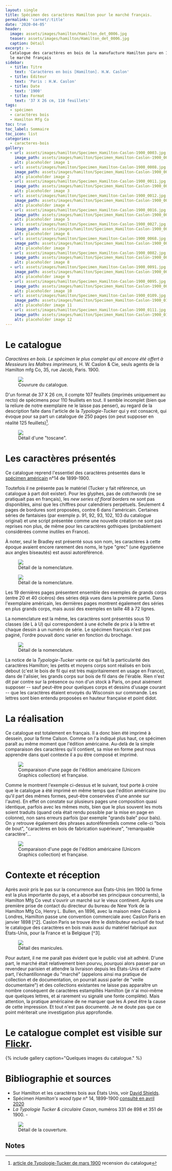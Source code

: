 ```yaml
---
layout: single
title: Spécimen des caractères Hamilton pour le marché français.
permalink: 'carnet/:title'
date: '2020-04-05'
header:
  image: assets/images/hamilton/Hamilton_det_0006.jpg
  teaser: assets/images/hamilton/Hamilton_det_0006.jpg
  caption: Détail
excerpt: >-
  Catalogue des caractères en bois de la manufacture Hamilton paru en 1900 pour
  le marché français
sidebar:
  - title: Titre
    text: 'Caractères en bois [Hamilton]. H.W. Caslon'
  - title: Éditeur
    text: 'Paris : H.W. Caslon'
  - title: Date
    text: '1900'
  - title: Format
    text: '37 X 26 cm, 110 feuillets'
tags:
  - spécimen
  - caractères bois
  - Hamilton Mfg Co
toc: true
toc_label: Sommaire
toc_icon: list
categories:
  - caracteres-bois
gallery:
  - url: assets/images/hamilton/Specimen_Hamilton-Caslon-1900_0003.jpg
    image_path: assets/images/hamilton/Specimen_Hamilton-Caslon-1900_0003.jpg
    alt: placeholder image 1
  - url: assets/images/hamilton/Specimen_Hamilton-Caslon-1900_0008.jpg
    image_path: assets/images/hamilton/Specimen_Hamilton-Caslon-1900_0008.jpg
    alt: placeholder image 2
  - url: assets/images/hamilton/Specimen_Hamilton-Caslon-1900_0011.jpg
    image_path: assets/images/hamilton/Specimen_Hamilton-Caslon-1900_0011.jpg
    alt: placeholder image 3
  - url: assets/images/hamilton/Specimen_Hamilton-Caslon-1900_0012.jpg
    image_path: assets/images/hamilton/Specimen_Hamilton-Caslon-1900_0012.jpg
    alt: placeholder image 4
  - url: assets/images/hamilton/Specimen_Hamilton-Caslon-1900_0016.jpg
    image_path: assets/images/hamilton/Specimen_Hamilton-Caslon-1900_0016.jpg
    alt: placeholder image 5
  - url: assets/images/hamilton/Specimen_Hamilton-Caslon-1900_0027.jpg
    image_path: assets/images/hamilton/Specimen_Hamilton-Caslon-1900_0027.jpg
    alt: placeholder image 6
  - url: assets/images/hamilton/Specimen_Hamilton-Caslon-1900_0068.jpg
    image_path: assets/images/hamilton/Specimen_Hamilton-Caslon-1900_0068.jpg
    alt: placeholder image 7
  - url: assets/images/hamilton/Specimen_Hamilton-Caslon-1900_0082.jpg
    image_path: assets/images/hamilton/Specimen_Hamilton-Caslon-1900_0082.jpg
    alt: placeholder image 8
  - url: assets/images/hamilton/Specimen_Hamilton-Caslon-1900_0091.jpg
    image_path: assets/images/hamilton/Specimen_Hamilton-Caslon-1900_0091.jpg
    alt: placeholder image 9
  - url: assets/images/hamilton/Specimen_Hamilton-Caslon-1900_0095.jpg
    image_path: assets/images/hamilton/Specimen_Hamilton-Caslon-1900_0095.jpg
    alt: placeholder image 10
  - url: assets/images/hamilton/Specimen_Hamilton-Caslon-1900_0109.jpg
    image_path: assets/images/hamilton/Specimen_Hamilton-Caslon-1900_0109.jpg
    alt: placeholder image 11
  - url: assets/images/hamilton/Specimen_Hamilton-Caslon-1900_0111.jpg
    image_path: assets/images/hamilton/Specimen_Hamilton-Caslon-1900_0111.jpg
    alt: placeholder image 12
---
```


# Le catalogue

_Caractères en bois. Le spécimen le plus complet qui ait encore été offert à Messieurs les Maîtres imprimeurs_, H. W. Caslon & Cie, seuls agents de la Hamilton mfg Co, 35, rue Jacob, Paris. 1900.

<figure>
  <a href="{{ site.baseurl }}/assets/images/hamilton/Specimen_Hamilton-Caslon-1900_0001.jpg">
  <img src="{{ site.baseurl }}/assets/images/hamilton/Specimen_Hamilton-Caslon-1900_0001.jpg">
</a>
  <figcaption>Couvrure du catalogue.</figcaption>
</figure>

D'un format de 37 X 26 cm, il compte 107 feuillets (imprimés uniquement au recto) de spécimens pour 110 feuillets en tout. Il semble incomplet (bien que la reliure de notre exemplaire ne le laisse pas penser), au regard de la description faite dans l'article de la _Typologie-Tucker_ qui y est consacré, qui évoque pour sa part un catalogue de 250 pages (on peut supposer en réalité 125 feuillets)[^1].

<figure>
  <a href="{{ site.baseurl }}/assets/images/hamilton/Hamilton_det_0010.jpg">
  <img src="{{ site.baseurl }}/assets/images/hamilton/Hamilton_det_0010.jpg">
</a>
  <figcaption>Détail d'une "toscane".</figcaption>
</figure>

# Les caractères présentés

Ce catalogue reprend l'essentiel des caractères présentés dans le [spécimen américain](http://www.unicorngraphics.com/wood%20type%20museum/hamilton14/hamiltonfourteen.asp) n°14 de 1899-1900.

Toutefois il ne présente pas le matériel (Tucker y fait référence, un catalogue à part doit exister). Pour les glyphes, pas de _catchwords_ (ne se pratiquait pas en français), les _new series of floral borders_ ne sont pas disponibles, ainsi que les chiffres pour calendriers perpétuels. Seulement 4 pages de bordures sont proposées, contre 6 dans l'américain. Certaines séries de fantaisies (par exemple p. 91, 92, 93, 102, 103 du catalogue original) et une script présentée comme une nouvelle création ne sont pas reprises non plus, de même pour les caractères gothiques (probablement considérées comme inutiles en France).

À noter, seul le Bradley est présenté sous son nom, les caractères à cette époque avaient encore rarement des noms, le type "grec" (une égyptienne aux angles biseautés) est aussi autoréférencé.

<figure>
  <a href="{{ site.baseurl }}/assets/images/hamilton/Hamilton_det_0008.jpg">
  <img src="{{ site.baseurl }}/assets/images/hamilton/Hamilton_det_0008.jpg">
</a>
  <figcaption>Détail de la nomenclature.</figcaption>
</figure>

<figure>
  <a href="{{ site.baseurl }}/assets/images/hamilton/Hamilton_det_0009.jpg">
  <img src="{{ site.baseurl }}/assets/images/hamilton/Hamilton_det_0009.jpg">
</a>
  <figcaption>Détail de la nomenclature.</figcaption>
</figure>

Les 19 dernières pages présentent ensemble des exemples de grands corps (entre 20 et 40 cicéros) des séries déjà vues dans la première partie. Dans l'exemplaire américain, les dernières pages montrent également des séries en plus grands corps, mais aussi des exemples en taille 48 à 72 lignes.

La nomenclature est la même, les caractères sont présentés sous 10 classes (de L à U) qui correspondent à une échelle de prix à la lettre et chaque dessin à un numéro de série. Le spécimen français n'est pas paginé, l'ordre pouvait donc varier en fonction du brochage.

<figure>
  <a href="{{ site.baseurl }}/assets/images/hamilton/Hamilton_det_0015.jpg">
  <img src="{{ site.baseurl }}/assets/images/hamilton/Hamilton_det_0015.jpg">
</a>
  <figcaption>Détail de la nomenclature.</figcaption>
</figure>

La notice de la _Typologie-Tucker_ vante ce qui fait la particularité des caractères Hamilton; les petits et moyens corps sont réalisés en bois debout (c'est le bois de fil qui est très majoritairement en usage en France), dans de l'alisier, les grands corps sur bois de fil dans de l'érable. Rien n'est dit par contre sur la présence ou non d'un stock à Paris, on peut aisément supposer -- sauf peut-être pour quelques corps et dessins d'usage courant -- que les caractères étaient envoyés du Wisconsin sur commande. Les lettres sont bien entendu proposées en hauteur française et point didot.

# La réalisation

Ce catalogue est totalement en français. Il a donc bien été imprimé à dessein, pour la firme Calson. Comme on l'a indiqué plus haut, ce spécimen paraît au même moment que l'édition américaine. Au-delà de la simple comparaison des caractères qu'il contient, sa mise en forme peut nous apprendre dans quel contexte il a pu être composé et imprimé.

<figure>
  <a href="{{ site.baseurl }}/assets/images/hamilton/comp_Hamilton-Caslon.jpg">
  <img src="{{ site.baseurl }}/assets/images/hamilton/comp_Hamilton-Caslon.jpg">
</a>
  <figcaption>Comparaison d'une page de l'édition américaine (Unicorn Graphics collection) et française.</figcaption>
</figure>

Comme le montrent l'exemple ci-dessus et le suivant, tout porte à croire que le catalogue a été imprimé en même temps que l'édition américaine (ou qu'il part des mêmes formes, peut-être conservées d'une année sur l'autre). En effet on constate sur plusieurs pages une composition quasi identique, parfois avec les mêmes mots, bien que le plus souvent les mots soient traduits (quand cela était rendu possible par la mise en page en colonne), non sans erreurs parfois (par exemple "grands bale" pour bals). On y retrouve également des phrases autoréférentiels comme celle-ci "bois de bout", "caractères en bois de fabrication supérieure", "remarquable caractère"...

<figure>
  <a href="{{ site.baseurl }}/assets/images/hamilton/comp_Hamilton-Caslon2.jpg">
  <img src="{{ site.baseurl }}/assets/images/hamilton/comp_Hamilton-Caslon2.jpg">
</a>
  <figcaption>Comparaison d'une page de l'édition américaine (Unicorn Graphics collection) et française.</figcaption>
</figure>

# Contexte et réception

Après avoir pris le pas sur la concurrence aux États-Unis (en 1900 la firme est la plus importante du pays, et a absorbé ses principaux concurrents), la Hamilton Mfg Co veut s'ouvrir un marché sur le vieux continent. Après une première prise de contact du directeur du bureau de New York de la Hamilton Mfg Co, Henry L. Bullen, en 1896, avec la maison mère Caslon à Londres, Hamilton passe une convention commerciale avec Caslon Paris en janvier 1898 [^2]. Caslon Paris se trouve être le distributeur exclusif de tout le catalogue des caractères en bois mais aussi du matériel fabriqué aux États-Unis, pour la France et la Belgique [^3].

<figure>
  <a href="{{ site.baseurl }}/assets/images/hamilton/Hamilton_det_0019.jpg">
  <img src="{{ site.baseurl }}/assets/images/hamilton/Hamilton_det_0019.jpg">
</a>
  <figcaption>Détail des manicules.</figcaption>
</figure>

Pour autant, il ne me paraît pas évident que le public visé ait adhéré. D'une part, le marché était relativement bien pourvu, pourquoi alors passer par un revendeur parisien et attendre la livraison depuis les États-Unis et d'autre part, l'échantillonnage du "marché" (appelons ainsi ma pratique de collection et de documentation, on pourrait aussi parler de "veille documentaire") et des collections existantes ne laisse pas apparaître un nombre conséquent de caractères estampillés Hamilton (je n'ai moi-même que quelques lettres, et ai rarement vu signalé une fonte complète). Mais attention, la pratique américaine de ne marquer que les A peut être la cause de cette impression. Et tout n'est pas documenté. Je ne doute pas que ce point mériterait une investigation plus approfondie.

# Le catalogue complet est visible sur [Flickr](https://flic.kr/s/aHsmMqnFS6).

{% include gallery caption="Quelques images du catalogue." %}

# Bibliographie et sources

- Sur Hamilton et les caractères bois aux États Unis, voir [David Shields](http://www.woodtyperesearch.com/j-e-hamilton/).
- Spécimen _Hamilton's wood type_ n° 14, 1899-1900 [consulté en avril 2020](http://www.unicorngraphics.com/wood%20type%20museum/hamilton14/hamiltonfourteen.asp)
- _La Typologie Tucker & circulaire Cason_, numéros 331 de 898 et 351 de 1900\. -

<figure>
  <a href="{{ site.baseurl }}/assets/images/hamilton/Hamilton_det_0020.jpg">
  <img src="{{ site.baseurl }}/assets/images/hamilton/Hamilton_det_0020.jpg">
</a>
  <figcaption>Détail de la couverture.</figcaption>
</figure>

## Notes

[^1]: [article de Typologie-Tucker de mars 1900](https://bibliotheques-specialisees.paris.fr/ark:/73873/pf0001832899/1900/n351/v0001.simple.selectedTab=search.highlight=bois) recension du catalogue

[^2]: Information fournie par David Shields.

[^3]: voir à ce sujet [l'article](https://bibliotheques-specialisees.paris.fr/ark:/73873/pf0001832899/1898/n331/v0001.simple.selectedTab=search.highlight=bois) paru en 1898 dans le numéro 331 de _La Typologie Tucker & circulaire Cason_,
